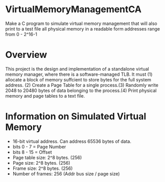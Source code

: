# VirtualMemoryManagementCA
Make a C program to simulate virtual memory management that will also print to a test file all physical memory in a readable form addresses range from 0 - 2^16-1

# Overview
This project is the design and implementation of a standalone virtual memory manager, where there is a software-managed TLB. It must (1) allocate a block of memory suffcient to store bytes for the full system address. (2) Create a Page Table for a single process.(3) Randomly write 2048 to 20480 bytes of data belonging to the process.(4) Print physical memory and page tables to a text file.

# Information on Simulated Virtual Memory
- 16-bit virtual address. Can address 65536 bytes of data. 
- bits 0 - 7 = Page Number
- bits 8 - 15 = Offset
- Page table size: 2^8 bytes. (256)
- Page size: 2^8 bytes. (256)
- Frame size: 2^8 bytes. (256)
- Number of frames: 256 (Addr bus size / page size)
